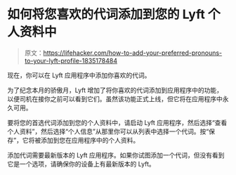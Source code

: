 # 如何将您喜欢的代词添加到您的 Lyft 个人资料中

> 原文：<https://lifehacker.com/how-to-add-your-preferred-pronouns-to-your-lyft-profile-1835178484>

现在，你可以在 Lyft 应用程序中添加你喜欢的代词。

为了纪念本月的骄傲月，Lyft 增加了将你喜欢的代词添加到应用程序中的功能，以便司机在接你之前可以看到它们。虽然该功能正式上线，但它将在应用程序中永久可用。



要将您的首选代词添加到您的个人资料中，请启动 Lyft 应用程序，然后选择“查看个人资料”，然后选择“个人信息”从那里你可以从列表中选择一个代词。按“保存”，它将被添加到您在应用程序中的个人资料。

添加代词需要最新版本的 Lyft 应用程序。如果你试图添加一个代词，但没有看到它是一个选项，请确保你的设备上有最新版本的 Lyft。